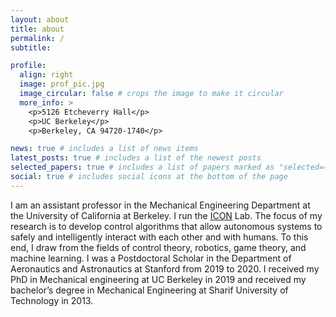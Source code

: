 ```yaml
---
layout: about
title: about
permalink: /
subtitle: 

profile:
  align: right
  image: prof_pic.jpg
  image_circular: false # crops the image to make it circular
  more_info: >
    <p>5126 Etcheverry Hall</p>
    <p>UC Berkeley</p>
    <p>Berkeley, CA 94720-1740</p>

news: true # includes a list of news items
latest_posts: true # includes a list of the newest posts
selected_papers: true # includes a list of papers marked as "selected={true}"
social: true # includes social icons at the bottom of the page
---
```


I am an assistant professor in the Mechanical Engineering Department at the University of California at Berkeley. I run the <a href="https://iconresearchlab.web.illinois.edu/">ICON</a> Lab. The focus of my research is to develop control algorithms that allow autonomous systems to safely and intelligently interact with each other and with humans. To this end, I draw from the fields of <span class="keyword">control theory</span>, <span class="keyword">robotics</span>, <span class="keyword">game theory</span>, and <span class="keyword">machine learning</span>. I was a Postdoctoral Scholar in the Department of Aeronautics and Astronautics at Stanford from 2019 to 2020. I received my PhD in Mechanical engineering at UC Berkeley in 2019 and received my bachelor’s degree in Mechanical Engineering at Sharif University of Technology in 2013. 
